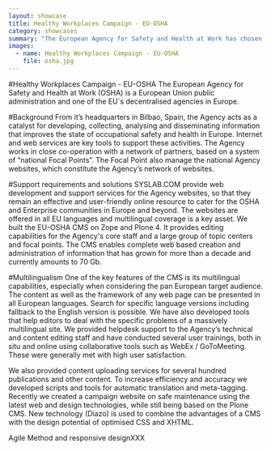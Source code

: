 ```yaml
---
layout: showcase
title: Healthy Workplaces Campaign - EU-OSHA
category: showcases
summary: "The European Agency for Safety and Health at Work has chosen the internet as its primary means to disseminate information. We facilitate that on several platforms including CMS, Wiki, campaign sites and communication tools."
images:
  - name: Healthy Workplaces Campaign - EU-OSHA
    file: osha.jpg
---
```

#Healthy Workplaces Campaign - EU-OSHA
The European Agency for Safety and Health at Work (OSHA) is a European Union public administration and one of the EU´s decentralised agencies in Europe. 

#Background
From it’s headquarters in Bilbao, Spain, the Agency acts as a catalyst for developing, collecting, analysing and disseminating information that improves the state of occupational safety and health in Europe. Internet and web services are key tools to support these activities. The Agency works in close co-operation with a network of partners, based on a system of “national Focal Points”. The Focal Point also manage the national Agency websites, which constitute the Agency’s network of websites.

#Support requirements and solutions
SYSLAB.COM provide web development and support services for the Agency websites, so that they remain an effective and user-friendly online resource to cater for the OSHA and Enterprise communities in Europe and beyond. The websites are offered in all EU languages and multilingual coverage is a key asset. We built the EU-OSHA CMS on Zope and Plone 4. It provides editing capabilities for the Agency's core staff and a large group of topic centers and focal points. The CMS enables complete web based creation and administration of information that has grown for more than a decade and currently amounts to 70 Gb.

#Multilingualism 
One of the key features of the CMS is its multilingual capabilities, especially when considering the pan European target audience. The content as well as the framework of any web page can be presented in all European languages. Search for specific language versions including fallback to the English version is possible. We have also developed tools that help editors to deal with the specific problems of a massively multilingual site. We provided helpdesk support to the Agency’s technical and content editing staff and have conducted several user trainings, both in situ and online using collaborative tools such as WebEx / GoToMeeting. These were generally met with high user satisfaction. 

We also provided content uploading services for several hundred publications and other content. To increase efficiency and accuracy we developed scripts and tools for automatic translation and meta-tagging. Recently we created a campaign website on safe maintenance using the latest web and design technologies, while still being based on the Plone CMS. New technology (Diazo) is used to combine the advantages of a CMS with the design potential of optimised CSS and XHTML.

Agile Method and responsive designXXX